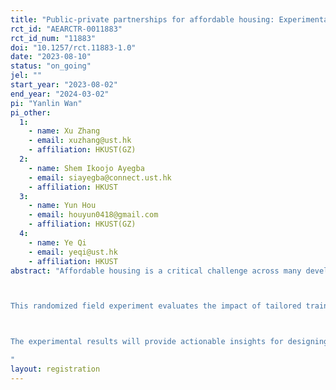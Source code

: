 ```yaml
---
title: "Public-private partnerships for affordable housing: Experimental evidence from Nigeria"
rct_id: "AEARCTR-0011883"
rct_id_num: "11883"
doi: "10.1257/rct.11883-1.0"
date: "2023-08-10"
status: "on_going"
jel: ""
start_year: "2023-08-02"
end_year: "2024-03-02"
pi: "Yanlin Wan"
pi_other:
  1:
    - name: Xu Zhang
    - email: xuzhang@ust.hk
    - affiliation: HKUST(GZ)
  2:
    - name: Shem Ikoojo Ayegba
    - email: siayegba@connect.ust.hk
    - affiliation: HKUST
  3:
    - name: Yun Hou
    - email: houyun0418@gmail.com
    - affiliation: HKUST(GZ)
  4:
    - name: Ye Qi
    - email: yeqi@ust.hk
    - affiliation: HKUST
abstract: "Affordable housing is a critical challenge across many developing countries, including Nigeria, where the housing deficit is estimated to be between 17 million – 21 million units. With rapid urbanization and population growth, innovative approaches beyond public sector housing are urgently needed to expand access to adequate and affordable housing. Public-private partnerships (PPPs) have emerged as a promising strategy by leveraging the private sector's expertise and financing capacity while harnessing the government's social objectives and convening power. However, stakeholder engagement remains a crucial barrier to implementing successful affordable housing PPPs, as private partners may lack expertise in this model and perceive risks due to unclear regulations.

This randomized field experiment evaluates the impact of tailored training interventions on private construction firms' willingness to participate in affordable housing PPPs in Nigeria. A sample of 360 senior personnel from firms will be randomly assigned to one of three groups: a control group receiving general training on housing trends, a treatment group receiving basic PPP training, and a treatment group receiving comprehensive PPP training, including detailed PPP training for affordable housing and a complete introduction to different PPP project models. Surveys will evaluate willingness to participate and the preferred PPP model before and after the training workshops. Administrative data will also track project enrolment over six months.

The experimental results will provide actionable insights for designing training programs and policy tools to catalyze win-win PPP models that align public and private goals for expanding access to adequate and affordable housing.
"
layout: registration
---
```


